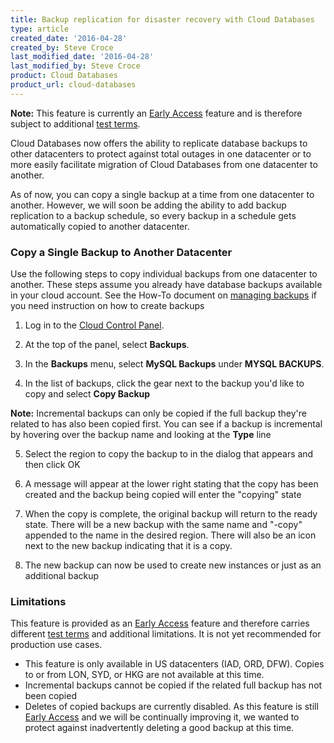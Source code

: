 ```yaml
---
title: Backup replication for disaster recovery with Cloud Databases
type: article
created_date: '2016-04-28'
created_by: Steve Croce
last_modified_date: '2016-04-28'
last_modified_by: Steve Croce
product: Cloud Databases
product_url: cloud-databases
---
```


**Note:** This feature is currently an [Early Access](/how-to/rackspace-product-release-phases/) feature and is therefore subject to additional [test terms](https://www.rackspace.com/information/legal/testterms).

Cloud Databases now offers the ability to replicate database backups to other datacenters to protect against total outages in one datacenter or to more easily facilitate migration of Cloud Databases from one datacenter to another.

As of now, you can copy a single backup at a time from one datacenter to another. However, we will soon be adding the ability to add backup replication to a backup schedule, so every backup in a schedule gets automatically copied to another datacenter.

### Copy a Single Backup to Another Datacenter

Use the following steps to copy individual backups from one datacenter to another. These steps assume you already have database backups available in your cloud account. See the How-To document on [managing backups](/how-to/managing-backups-for-cloud-databases/) if you need instruction on how to create backups

1. Log in to the [Cloud Control Panel](https://mycloud.rackspace.com).

2. At the top of the panel, select **Backups**.

3. In the **Backups** menu, select **MySQL Backups** under **MYSQL BACKUPS**.
  
  [](https://github.com/rackerlabs/rackspace-how-to/blob/master/_assets/img/cloud-databases/backup-replication-for-disaster-recovery/top_navigation_backups.png)

4. In the list of backups, click the gear next to the backup you'd like to copy and select **Copy Backup**

  [](https://github.com/rackerlabs/rackspace-how-to/blob/master/_assets/img/cloud-databases/backup-replication-for-disaster-recovery/backups_list_gear.png)

  **Note:** Incremental backups can only be copied if the full backup they're related to has also been copied first. You can see if a backup is incremental by hovering over the backup name and looking at the **Type** line

5. Select the region to copy the backup to in the dialog that appears and then click OK
  
  [](https://github.com/rackerlabs/rackspace-how-to/blob/master/_assets/img/cloud-databases/backup-replication-for-disaster-recovery/backup_copy_popover.png)

6. A message will appear at the lower right stating that the copy has been created and the backup being copied will enter the "copying" state
  
  [](https://github.com/rackerlabs/rackspace-how-to/blob/master/_assets/img/cloud-databases/backup-replication-for-disaster-recovery/backup_list_copying_state.png)

7. When the copy is complete, the original backup will return to the ready state. There will be a new backup with the same name and "-copy" appended to the name in the desired region. There will also be an icon next to the new backup indicating that it is a copy.
  
  [](https://github.com/rackerlabs/rackspace-how-to/blob/master/_assets/img/cloud-databases/backup-replication-for-disaster-recovery/copy_complete.png)

8. The new backup can now be used to create new instances or just as an additional backup

### Limitations

This feature is provided as an [Early Access](/how-to/rackspace-product-release-phases/) feature and therefore carries different [test terms](https://www.rackspace.com/information/legal/testterms) and additional limitations. It is not yet recommended for production use cases.

- This feature is only available in US datacenters (IAD, ORD, DFW). Copies to or from LON, SYD, or HKG are not available at this time.
- Incremental backups cannot be copied if the related full backup has not been copied
- Deletes of copied backups are currently disabled. As this feature is still [Early Access](/how-to/rackspace-product-release-phases/) and we will be continually improving it, we wanted to protect against inadvertently deleting a good backup at this time.
